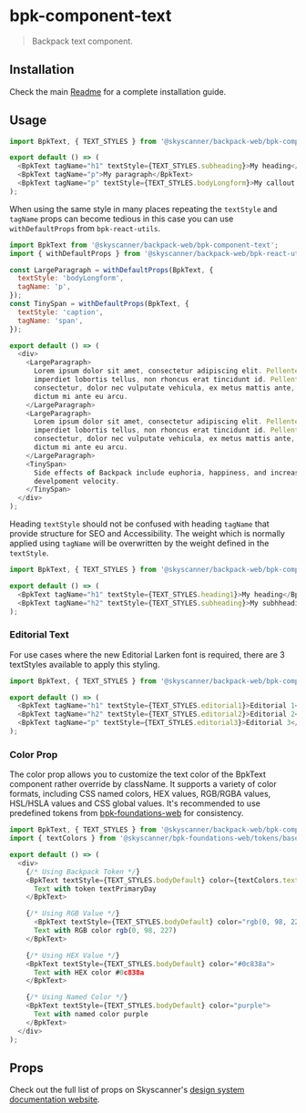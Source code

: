 # bpk-component-text

> Backpack text component.

## Installation

Check the main [Readme](https://github.com/skyscanner/backpack#usage) for a complete installation guide.

## Usage

```javascript
import BpkText, { TEXT_STYLES } from '@skyscanner/backpack-web/bpk-component-text';

export default () => (
  <BpkText tagName="h1" textStyle={TEXT_STYLES.subheading}>My heading</BpkText>
  <BpkText tagName="p">My paragraph</BpkText>
  <BpkText tagName="p" textStyle={TEXT_STYLES.bodyLongform}>My callout paragraph</BpkText>
);
```

When using the same style in many places repeating the `textStyle` and `tagName` props can become tedious in this case you can use `withDefaultProps` from `bpk-react-utils`.

```javascript
import BpkText from '@skyscanner/backpack-web/bpk-component-text';
import { withDefaultProps } from '@skyscanner/backpack-web/bpk-react-utils';

const LargeParagraph = withDefaultProps(BpkText, {
  textStyle: 'bodyLongform',
  tagName: 'p',
});
const TinySpan = withDefaultProps(BpkText, {
  textStyle: 'caption',
  tagName: 'span',
});

export default () => (
  <div>
    <LargeParagraph>
      Lorem ipsum dolor sit amet, consectetur adipiscing elit. Pellentesque
      imperdiet lobortis tellus, non rhoncus erat tincidunt id. Pellentesque
      consectetur, dolor nec vulputate vehicula, ex metus mattis ante, non
      dictum mi ante eu arcu.
    </LargeParagraph>
    <LargeParagraph>
      Lorem ipsum dolor sit amet, consectetur adipiscing elit. Pellentesque
      imperdiet lobortis tellus, non rhoncus erat tincidunt id. Pellentesque
      consectetur, dolor nec vulputate vehicula, ex metus mattis ante, non
      dictum mi ante eu arcu.
    </LargeParagraph>
    <TinySpan>
      Side effects of Backpack include euphoria, happiness, and increased
      develpoment velocity.
    </TinySpan>
  </div>
);
```

Heading `textStyle` should not be confused with heading `tagName` that provide structure for SEO and Accessibility. The weight which is normally applied using `tagName` will be overwritten by the weight defined in the `textStyle`.

```javascript
import BpkText, { TEXT_STYLES } from '@skyscanner/backpack-web/bpk-component-text';

export default () => (
  <BpkText tagName="h1" textStyle={TEXT_STYLES.heading1}>My heading</BpkText>
  <BpkText tagName="h2" textStyle={TEXT_STYLES.subheading}>My subhheading</BpkText>
);
```

### Editorial Text

For use cases where the new Editorial Larken font is required, there are 3 textStyles available to apply this styling.

```javascript
import BpkText, { TEXT_STYLES } from '@skyscanner/backpack-web/bpk-component-text';

export default () => (
  <BpkText tagName="h1" textStyle={TEXT_STYLES.editorial1}>Editorial 1</BpkText>
  <BpkText tagName="h2" textStyle={TEXT_STYLES.editorial2}>Editorial 2</BpkText>
  <BpkText tagName="p" textStyle={TEXT_STYLES.editorial3}>Editorial 3</BpkText>
);
```

### Color Prop

The color prop allows you to customize the text color of the BpkText component rather override by className. It supports a variety of color formats, including CSS named colors, HEX values, RGB/RGBA values, HSL/HSLA values and CSS global values. It's recommended to use predefined tokens from [bpk-foundations-web](https://github.com/Skyscanner/backpack-foundations/tree/7f2a6358ddb288a2c8372f3ffef3d39fa97a40cf/packages/bpk-foundations-web/tokens) for consistency.

```javascript
import BpkText, { TEXT_STYLES } from '@skyscanner/backpack-web/bpk-component-text';
import { textColors } from '@skyscanner/bpk-foundations-web/tokens/base.es6';

export default () => (
  <div>
    {/* Using Backpack Token */}
    <BpkText textStyle={TEXT_STYLES.bodyDefault} color={textColors.textPrimaryDay}>
      Text with token textPrimaryDay
    </BpkText>

    {/* Using RGB Value */}
      <BpkText textStyle={TEXT_STYLES.bodyDefault} color="rgb(0, 98, 227)">
      Text with RGB color rgb(0, 98, 227)
    </BpkText>

    {/* Using HEX Value */}
    <BpkText textStyle={TEXT_STYLES.bodyDefault} color="#0c838a">
      Text with HEX color #0c838a
    </BpkText>

    {/* Using Named Color */}
    <BpkText textStyle={TEXT_STYLES.bodyDefault} color="purple">
      Text with named color purple
    </BpkText>
  </div>
);
```



## Props

Check out the full list of props on Skyscanner's [design system documentation website](https://www.skyscanner.design/latest/components/text/web-rHoUxcxq#section-props-44).
